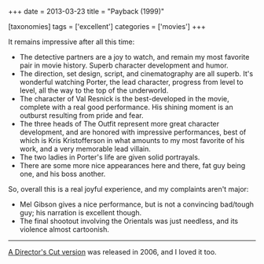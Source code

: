 +++
date = 2013-03-23
title = "Payback (1999)"

[taxonomies]
tags = ['excellent']
categories = ['movies']
+++

It remains impressive after all this time:

-   The detective partners are a joy to watch, and remain my most
    favorite pair in movie history. Superb character development and
    humor.
-   The direction, set design, script, and cinematography are all
    superb. It's wonderful watching Porter, the lead character,
    progress from level to level, all the way to the top of the
    underworld.
-   The character of Val Resnick is the best-developed in the movie,
    complete with a real good performance. His shining moment is an
    outburst resulting from pride and fear.
-   The three heads of The Outfit represent more great character
    development, and are honored with impressive performances, best of
    which is Kris Kristofferson in what amounts to my most favorite of
    his work, and a very memorable lead villain.
-   The two ladies in Porter's life are given solid portrayals.
-   There are some more nice appearances here and there, fat guy being
    one, and his boss another.

So, overall this is a real joyful experience, and my complaints aren't
major:

-   Mel Gibson gives a nice performance, but is not a convincing
    bad/tough guy; his narration is excellent though.
-   The final shootout involving the Orientals was just needless, and
    its violence almost cartoonish.

---

[A Director's Cut version] was released in 2006, and I loved it too.

  [A Director's Cut version]: http://tshepang.net/payback-straight-up-2006
